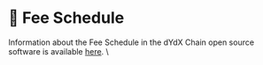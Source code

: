 # 🎫 Fee Schedule

Information about the Fee Schedule in the dYdX Chain open source software is available [here](https://dydx.exchange/blog/v4-rewards-and-parameters). \
